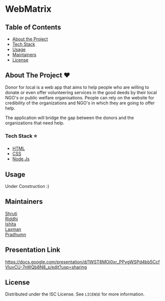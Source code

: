 # WebMatrix
## Table of Contents
* [About the Project](#about-the-project-heart)
* [Tech Stack](#tech-stack-star)
* [Usage](#usage)
* [Maintainers](#maintainers)
* [License](#license)


## About The Project :heart:
Donor for local is a web app that aims to help people who are willing to donate or even offer volunteering services in the good deeds by their local NGO's or public welfare organisations. People can rely on the website for credibility of the organizations and NGO's in which they are going to offer help.

The application will bridge the gap between the donors and the organizations that need help. 

### Tech Stack :star:

* [HTML](https://developer.mozilla.org/en-US/docs/Web/HTML)
* [CSS](https://developer.mozilla.org/en-US/docs/Web/CSS)
* [Node Js](https://nodejs.org/en/)

## Usage

Under Construction :)

## Maintainers

[Shruti](https://github.com/shrutibansal1802/)<br>
[Riddhi](https://github.com/riddhisharma2000/)<br> 
[Ishita](https://github.com/Ishita15112001/)<br>
[Laxman](https://github.com/Laxmandas1745/)<br>
[Pradhumn](https://github.com/davedevelopers/)

## Presentation Link

https://docs.google.com/presentation/d/1WST8MOi0xr_PPygWSPd4bb5CcfVluvCU-7nWQb8N8_s/edit?usp=sharing

## License

Distributed under the ISC License. See `LICENSE` for more information.
